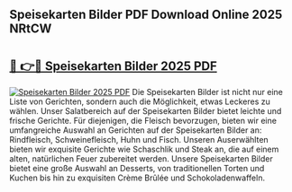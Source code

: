 ## Speisekarten Bilder PDF Download Online 2025 NRtCW

# <h2><a href="http://gc8aphh.nevu.top/?p=Speisekarten+Bilder">🔗 👉🔴 Speisekarten Bilder 2025 PDF</a></h2>

[![Speisekarten Bilder 2025 PDF](https://i.imgur.com/dBaPXMq.png)](http://gc8aphh.nevu.top/?p=Speisekarten+Bilder)
Die Speisekarten Bilder ist nicht nur eine Liste von Gerichten, sondern auch die Möglichkeit, etwas Leckeres zu wählen. Unser Salatbereich auf der Speisekarten Bilder bietet leichte und frische Gerichte. Für diejenigen, die Fleisch bevorzugen, bieten wir eine umfangreiche Auswahl an Gerichten auf der Speisekarten Bilder an: Rindfleisch, Schweinefleisch, Huhn und Fisch. Unseren Auserwählten bieten wir exquisite Gerichte wie Schaschlik und Steak an, die auf einem alten, natürlichen Feuer zubereitet werden. Unsere Speisekarten Bilder bietet eine große Auswahl an Desserts, von traditionellen Torten und Kuchen bis hin zu exquisiten Crème Brûlée und Schokoladenwaffeln.
